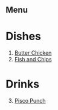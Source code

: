## Menu

# Dishes

1. [Butter Chicken](Menu/Dishes/Butter_Chicken.md)
2. [Fish and Chips](./Dishes/FishAndChips.md)

# Drinks

3. [Pisco Punch](Menu/Drinks/Pisco_Punch.md)
